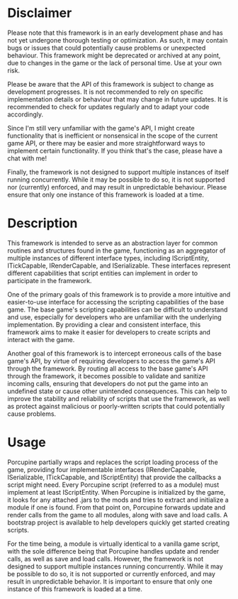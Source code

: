 # Disclaimer
Please note that this framework is in an early development phase and has not yet undergone thorough testing or optimization. As such, it may contain bugs or issues that could potentially cause problems or unexpected behaviour. This framework might be deprecated or archived at any point, due to changes in the game or the lack of personal time. Use at your own risk.

Please be aware that the API of this framework is subject to change as development progresses. It is not recommended to rely on specific implementation details or behaviour that may change in future updates. It is recommended to check for updates regularly and to adapt your code accordingly.

Since I'm still very unfamiliar with the game's API, I might create functionality that is inefficient or nonsensical in the scope of the current game API, or there may be easier and more straightforward ways to implement certain functionality. If you think that's the case, please have a chat with me!

Finally, the framework is not designed to support multiple instances of itself running concurrently. While it may be possible to do so, it is not supported nor (currently) enforced, and may result in unpredictable behaviour. Please ensure that only one instance of this framework is loaded at a time.

# Description
This framework is intended to serve as an abstraction layer for common routines and structures found in the game, functioning as an aggregator of multiple instances of different interface types, including IScriptEntity, ITickCapable, IRenderCapable, and ISerializable. These interfaces represent different capabilities that script entities can implement in order to participate in the framework.

One of the primary goals of this framework is to provide a more intuitive and easier-to-use interface for accessing the scripting capabilities of the base game. The base game's scripting capabilities can be difficult to understand and use, especially for developers who are unfamiliar with the underlying implementation. By providing a clear and consistent interface, this framework aims to make it easier for developers to create scripts and interact with the game.

Another goal of this framework is to intercept erroneous calls of the base game's API, by virtue of requiring developers to access the game's API through the framework. By routing all access to the base game's API through the framework, it becomes possible to validate and sanitize incoming calls, ensuring that developers do not put the game into an undefined state or cause other unintended consequences. This can help to improve the stability and reliability of scripts that use the framework, as well as protect against malicious or poorly-written scripts that could potentially cause problems.

# Usage
Porcupine partially wraps and replaces the script loading process of the game, providing four implementable interfaces (IRenderCapable, ISerializable, ITickCapable, and IScriptEntity) that provide the callbacks a script might need. Every Porcupine script (referred to as a module) must implement at least IScriptEntity. When Porcupine is initialized by the game, it looks for any attached .jars to the mods and tries to extract and initialize a module if one is found. From that point on, Porcupine forwards update and render calls from the game to all modules, along with save and load calls. A bootstrap project is available to help developers quickly get started creating scripts.

For the time being, a module is virtually identical to a vanilla game script, with the sole difference being that Porcupine handles update and render calls, as well as save and load calls. However, the framework is not designed to support multiple instances running concurrently. While it may be possible to do so, it is not supported or currently enforced, and may result in unpredictable behavior. It is important to ensure that only one instance of this framework is loaded at a time.